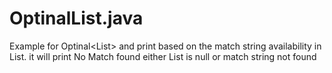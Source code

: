 # OptinalList.java
Example for Optinal<List<T>> and print based on the match string availability in List. it will print No Match found either List is null or match string not found
